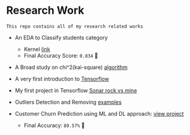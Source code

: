 # Research Work 

```
This repo contains all of my research related works
```

* An EDA to Classify students category
    * Kernel [link](https://www.kaggle.com/nasirislamsujan/an-eda-with-different-ml-classifiers)
    * Final Accuracy Score: `0.834` :robot: 

* A Broad study on chi^2(kai-square) [algorithm](https://colab.research.google.com/drive/1K_DyNk8kxq0BYUgq5F-Z4FduogiH5Fya)
* A very first introduction to [Tensorflow](https://www.kaggle.com/nasirislamsujan/a-very-first-introduction-with-tensorflow)
* My first project in Tensorflow [Sonar rock vs mine](https://colab.research.google.com/drive/1rN9rUP8SYZEZToZpI4ezsluPNJDNaOTd)
* Outliers Detection and Removing [examples](https://colab.research.google.com/drive/1LTf6J_WnF3Mps6a8PZdgFxDLflaPmXCu)
* Customer Churn Prediction using ML and DL approach: [view project](https://colab.research.google.com/drive/1bgwZa_B2k78MvBq-u6ool3LFr8fsV4eI)
   * Final Accuracy: `89.57%` :robot: 
